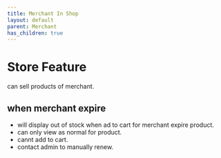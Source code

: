 ```yaml
---
title: Merchant In Shop
layout: default
parent: Merchant
has_children: true
---
```


# Store Feature

can sell products of merchant.

## when merchant expire
- will display out of stock when ad to cart for merchant expire product.
- can only view as normal for product.
- cannt add to cart.
- contact admin to manually renew.
